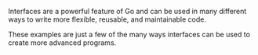 Interfaces are a powerful feature of Go and can be used in many different ways to write more flexible, reusable, and maintainable code. 

These examples are just a few of the many ways interfaces can be used to create more advanced programs.
